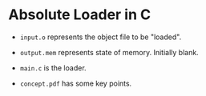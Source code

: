 # Absolute Loader in C

* `input.o` represents the object file to be "loaded".

* `output.mem` represents state of memory. Initially blank.

* `main.c` is the loader.

* `concept.pdf` has some key points.